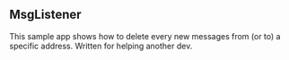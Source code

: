 MsgListener
--------------
This sample app shows how to delete every new messages from (or to) a specific address. Written for helping another dev.